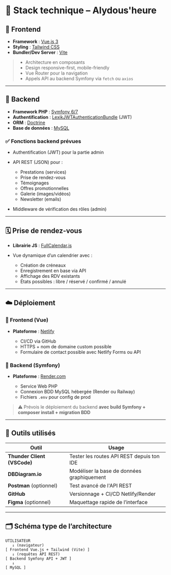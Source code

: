 # 📘 Stack technique – Alydous'heure

## 🧩 Frontend

* **Framework** : [Vue.js 3](https://vuejs.org/)
* **Styling** : [Tailwind CSS](https://tailwindcss.com/)
* **Bundler/Dev Server** : [Vite](https://vitejs.dev/)

> * Architecture en composants
> * Design responsive-first, mobile-friendly
> * Vue Router pour la navigation
> * Appels API au backend Symfony via `fetch` ou `axios`

---

## 🔧 Backend

* **Framework PHP** : [Symfony 6/7](https://symfony.com/)
* **Authentification** : [LexikJWTAuthenticationBundle](https://github.com/lexik/LexikJWTAuthenticationBundle) (JWT)
* **ORM** : [Doctrine](https://www.doctrine-project.org/)
* **Base de données** : [MySQL](https://www.mysql.com/)

### ✅ Fonctions backend prévues

* Authentification (JWT) pour la partie admin
* API REST (JSON) pour :

  * Prestations (services)
  * Prise de rendez-vous
  * Témoignages
  * Offres promotionnelles
  * Galerie (images/vidéos)
  * Newsletter (emails)
* Middleware de vérification des rôles (admin)

---

## 🗓️ Prise de rendez-vous

* **Librairie JS** : [FullCalendar.js](https://fullcalendar.io/)
* Vue dynamique d’un calendrier avec :

  * Création de créneaux
  * Enregistrement en base via API
  * Affichage des RDV existants
  * États possibles : libre / réservé / confirmé / annulé

---

## ☁️ Déploiement

### 🔹 Frontend (Vue)

* **Plateforme** : [Netlify](https://www.netlify.com/)

  * CI/CD via GitHub
  * HTTPS + nom de domaine custom possible
  * Formulaire de contact possible avec Netlify Forms ou API

### 🔹 Backend (Symfony)

* **Plateforme** : [Render.com](https://render.com/)

  * Service Web PHP
  * Connexion BDD MySQL hébergée (Render ou Railway)
  * Fichiers `.env` pour config de prod

> ⚠️ Prévois le déploiement du backend **avec build Symfony + composer install + migration BDD**

---

## 🧰 Outils utilisés

| Outil                       | Usage                                      |
| --------------------------- | ------------------------------------------ |
| **Thunder Client (VSCode)** | Tester les routes API REST depuis ton IDE  |
| **DBDiagram.io**            | Modéliser la base de données graphiquement |
| **Postman** (optionnel)     | Test avancé de l'API REST                  |
| **GitHub**                  | Versionnage + CI/CD Netlify/Render         |
| **Figma** (optionnel)       | Maquettage rapide de l’interface           |

---

## 🗂️ Schéma type de l’architecture

```
UTILISATEUR
   ↓ (navigateur)
[ Frontend Vue.js + Tailwind (Vite) ]
   ↓ (requêtes API REST)
[ Backend Symfony API + JWT ]
   ↓
[ MySQL ]
```
